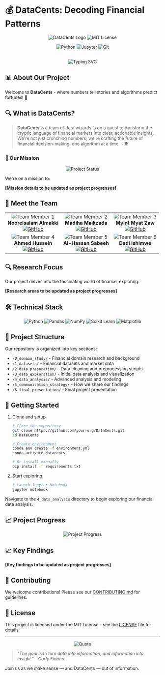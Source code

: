 # 💰 DataCents: Decoding Financial Patterns
<!-- markdownlint-disable MD033 -->
<!-- using in-line HTML commands for better formatting and aesthetic purposes-->
<div align="center">
  
  <img src="https://img.shields.io/badge/DataCents-Finance%20Analytics-2196F3?style=for-the-badge&logo=python&logoColor=white"
  alt="DataCents Logo"/>
  <img src="https://img.shields.io/badge/License-MIT-green?style=for-the-badge"
  alt="MIT License"/>
  
  <img src="https://img.shields.io/badge/Python-3.8%2B-blue?style=for-the-badge&logo=python&logoColor=white"
  alt="Python"/>
  <img src="https://img.shields.io/badge/Jupyter-Notebook-orange?style=for-the-badge&logo=jupyter&logoColor=white"
  alt="Jupyter"/>
  <img src="https://img.shields.io/badge/Git-F05032?style=for-the-badge&logo=git&logoColor=white"
  alt="Git"/>  
  
  \
  ![Typing SVG](https://readme-typing-svg.demolab.com?font=Fira+Code&weight=500&size=40&pause=1000&color=2196F3&center=true&vCenter=true&width=600&height=100&lines=Welcome+to+DataCents!;Where+Data+Meets+Finance)
</div>

## 📊 About Our Project

Welcome to **DataCents** - where numbers tell stories and algorithms
predict fortunes! 🎯

## 🔍 What is DataCents?

> **DataCents** is a team of data wizards is on a quest to transform the cryptic
language of financial markets into clear, actionable insights. We're not just
crunching numbers; we're crafting the future of financial decision-making, one
algorithm at a time. 💡🌍

### 🎯 Our Mission

<div align="center">
  <img src="https://img.shields.io/badge/Status-Active-success?style=for-the-badge"
  alt="Project Status"/>
</div>

We're on a mission to:
<!-- markdownlint-disable-next-line MD036 -->
**[Mission details to be updated as project progresses]**

## 👥 Meet the Team

<div align="center">
  <table>
    <tr>
      <td align="center">
        <img src="https://img.shields.io/badge/Team%20Member-1-blue?style=for-the-badge"
        alt="Team Member 1"/>
        <br/>
        <b>Noorelsalam Almakki</b>
        <br/>
        <a href="https://github.com/NoorelsalamAlmakki">
          <img src="https://img.shields.io/badge/GitHub-100000?style=for-the-badge&logo=github&logoColor=white"
          alt="GitHub"/>
        </a>
      </td>
      <td align="center">
        <img src="https://img.shields.io/badge/Team%20Member-2-blue?style=for-the-badge"
        alt="Team Member 2"/>
        <br/>
        <b>Madiha Maikzada</b>
        <br/>
        <a href="https://github.com/MadiMalik">
          <img src="https://img.shields.io/badge/GitHub-100000?style=for-the-badge&logo=github&logoColor=white"
          alt="GitHub"/>
        </a>
      </td>
      <td align="center">
        <img src="https://img.shields.io/badge/Team%20Member-3-blue?style=for-the-badge"
        alt="Team Member 3"/>
        <br/>
        <b>Myint Myat Zaw</b>
        <br/>
        <a href="https://github.com/MyatCharm">
          <img src="https://img.shields.io/badge/GitHub-100000?style=for-the-badge&logo=github&logoColor=white"
          alt="GitHub"/>
        </a>
      </td>
    </tr>
    <tr>
      <td align="center">
        <img src="https://img.shields.io/badge/Team%20Member-4-blue?style=for-the-badge"
        alt="Team Member 4"/>
        <br/>
        <b>Ahmed Hussein</b>
        <br/>
        <a href="https://github.com/AhmedKhalifa7">
          <img src="https://img.shields.io/badge/GitHub-100000?style=for-the-badge&logo=github&logoColor=white"
          alt="GitHub"/>
        </a>
      </td>
      <td align="center">
        <img src="https://img.shields.io/badge/Team%20Member-5-blue?style=for-the-badge"
        alt="Team Member 5"/>
        <br/>
        <b>Al-Hassan Sabeeh</b>
        <br/>
        <a href="https://github.com/AlhassenSabeeh">
          <img src="https://img.shields.io/badge/GitHub-100000?style=for-the-badge&logo=github&logoColor=white"
          alt="GitHub"/>
        </a>
      </td>
      <td align="center">
        <img src="https://img.shields.io/badge/Team%20Member-6-blue?style=for-the-badge"
        alt="Team Member 6"/>
        <br/>
        <b>Dadi Ishimwe</b>
        <br/>
        <a href="https://github.com/dadishimwe">
          <img src="https://img.shields.io/badge/GitHub-100000?style=for-the-badge&logo=github&logoColor=white"
          alt="GitHub"/>
        </a>
      </td>
    </tr>
  </table>
</div>

## 🔍 Research Focus

Our project delves into the fascinating world of finance, exploring:
<!-- markdownlint-disable-next-line MD036 -->
**[Research areas to be updated as project progresses]**

## 🛠️ Technical Stack

<div align="center">
  <img src="https://img.shields.io/badge/Python-3776AB?style=for-the-badge&logo=python&logoColor=white"
  alt="Python"/>
  <img src="https://img.shields.io/badge/Pandas-150458?style=for-the-badge&logo=pandas&logoColor=white"
  alt="Pandas"/>
  <img src="https://img.shields.io/badge/NumPy-013243?style=for-the-badge&logo=numpy&logoColor=white"
  alt="NumPy"/>
  <img src="https://img.shields.io/badge/Scikit_Learn-F7931E?style=for-the-badge&logo=scikit-learn&logoColor=white"
  alt="Scikit Learn"/>
  <img src="https://img.shields.io/badge/Matplotlib-11557C?style=for-the-badge&logo=matplotlib&logoColor=white"
  alt="Matplotlib"/>
</div>

## 📁 Project Structure

Our repository is organized into key sections:

- `/0_domain_study/` - Financial domain research and background
- `/1_datasets/` - Financial datasets and market data
- `/2_data_preparation/` - Data cleaning and preprocessing scripts
- `/3_data_exploration/` - Initial data analysis and visualization
- `/4_data_analysis/` - Advanced analysis and modeling
- `/5_communication_strategy/` - How we share our findings
- `/6_final_presentation/` - Final project presentation

## 🚀 Getting Started

1. Clone and setup

    ```bash
    # Clone the repository
    git clone https://github.com/your-org/DataCents.git
    cd DataCents

    # Create environment
    conda env create -f environment.yml
    conda activate datacents

    # Or install manually
    pip install -r requirements.txt
    ```

2. Start exploring

    ```bash
    # Launch Jupyter Notebook
    jupyter notebook
    ```

Navigate to the `4_data_analysis` directory to begin exploring our financial
data analysis.

## 📈 Project Progress

<div align="center">
  <img src="https://img.shields.io/badge/Progress-5%25-blue?style=for-the-badge"
  alt="Project Progress"/>
</div>

## 📈 Key Findings
<!-- markdownlint-disable-next-line MD036 -->
**[Key findings to be updated as project progresses]**

## 🤝 Contributing

We welcome contributions! Please see our [CONTRIBUTING.md](CONTRIBUTING.md) for guidelines.

## 📝 License

This project is licensed under the MIT License - see the [LICENSE](LICENSE) file
for details.

---

<div align="center">
  <img src="https://img.shields.io/badge/Quote-Finance%20%26%20Data-blue?style=for-the-badge"
  alt="Quote"/>
</div>

> *"The goal is to turn data into information, and information into insight." -
Carly Fiorina*

Join us as we make sense — and DataCents — out of information.
<!-- markdownlint-enable MD033 -->
